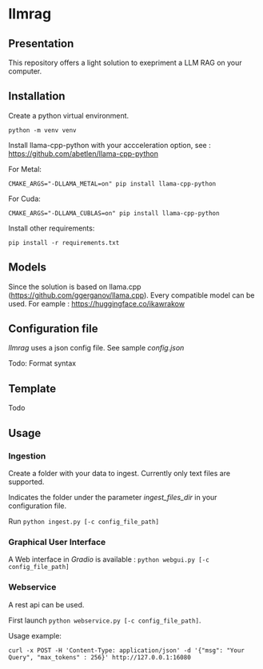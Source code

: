 # llmrag

## Presentation

This repository offers a light solution to exepriment a LLM RAG on your computer. 

## Installation

Create a python virtual environment.

```
python -m venv venv
```

Install llama-cpp-python with your accceleration option, see : https://github.com/abetlen/llama-cpp-python

For Metal:
```
CMAKE_ARGS="-DLLAMA_METAL=on" pip install llama-cpp-python
```

For Cuda:
```
CMAKE_ARGS="-DLLAMA_CUBLAS=on" pip install llama-cpp-python
```

Install other requirements:
```
pip install -r requirements.txt
```

## Models

Since the solution is based on llama.cpp (https://github.com/ggerganov/llama.cpp). Every compatible model can be used. For eample : https://huggingface.co/ikawrakow

## Configuration file

*llmrag* uses a json config file. See sample _config.json_

Todo: Format syntax

## Template

Todo

## Usage

### Ingestion

Create a folder with your data to ingest. Currently only text files are supported.

Indicates the folder under the parameter _ingest_files_dir_ in your configuration file.

Run `python ingest.py [-c config_file_path]`

### Graphical User Interface

A Web interface in _Gradio_ is available : `python webgui.py [-c config_file_path]`

### Webservice

A rest api can be used.

First launch `python webservice.py [-c config_file_path]`.

Usage example:
```
curl -x POST -H 'Content-Type: application/json' -d '{"msg": "Your Query", "max_tokens" : 256}' http://127.0.0.1:16080
```